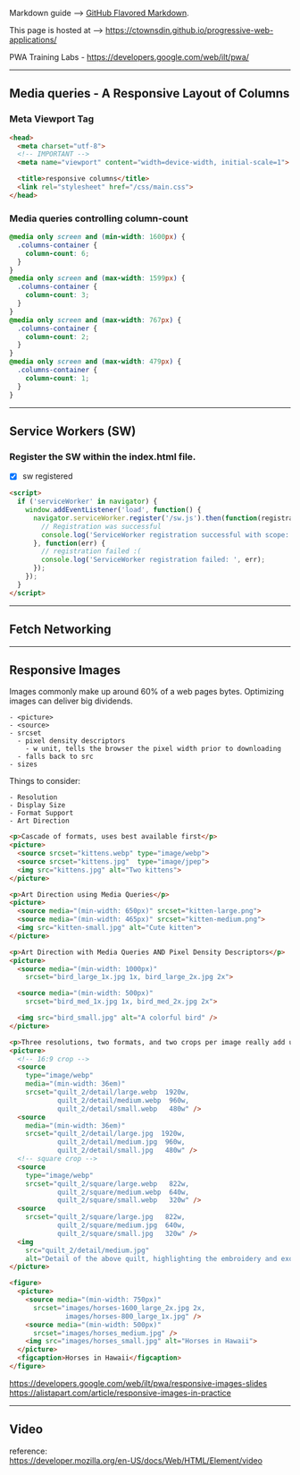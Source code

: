 Markdown guide --> [GitHub Flavored Markdown](https://guides.github.com/features/mastering-markdown/).

This page is hosted at --> https://ctownsdin.github.io/progressive-web-applications/

PWA Training Labs - https://developers.google.com/web/ilt/pwa/


------
## Media queries - A Responsive Layout of Columns

   
### Meta Viewport Tag
```html
<head>
  <meta charset="utf-8">
  <!-- IMPORTANT -->
  <meta name="viewport" content="width=device-width, initial-scale=1">

  <title>responsive columns</title>
  <link rel="stylesheet" href="/css/main.css">
</head>
```
  
### Media queries controlling column-count
```css
@media only screen and (min-width: 1600px) {
  .columns-container {
    column-count: 6;
  }
}
@media only screen and (max-width: 1599px) {
  .columns-container {
    column-count: 3;
  }
}
@media only screen and (max-width: 767px) {
  .columns-container {
    column-count: 2;
  }
}
@media only screen and (max-width: 479px) {
  .columns-container {
    column-count: 1;
  }
}
```
   
------
## Service Workers (SW)


### Register the SW within the index.html file.
- [x] sw registered
```html
<script>
  if ('serviceWorker' in navigator) {
    window.addEventListener('load', function() {
      navigator.serviceWorker.register('/sw.js').then(function(registration) {
        // Registration was successful
        console.log('ServiceWorker registration successful with scope: ', registration.scope);
      }, function(err) {
        // registration failed :(
        console.log('ServiceWorker registration failed: ', err);
      });
    });
  }
</script>
```



------
## Fetch Networking



------
## Responsive Images


Images commonly make up around 60% of a web pages bytes. Optimizing images can deliver big dividends.

```
- <picture>
- <source>
- srcset
  - pixel density descriptors
    - w unit, tells the browser the pixel width prior to downloading
  - falls back to src
- sizes
```

Things to consider:
```
- Resolution
- Display Size
- Format Support
- Art Direction
```

```html
<p>Cascade of formats, uses best available first</p>
<picture>
  <source srcset="kittens.webp" type="image/webp">
  <source srcset="kittens.jpg"  type="image/jpep">
  <img src="kittens.jpg" alt="Two kittens">
</picture>

<p>Art Direction using Media Queries</p>
<picture>
  <source media="(min-width: 650px)" srcset="kitten-large.png">
  <source media="(min-width: 465px)" srcset="kitten-medium.png">
  <img src="kitten-small.jpg" alt="Cute kitten">
</picture>

<p>Art Direction with Media Queries AND Pixel Density Descriptors</p>
<picture>
  <source media="(min-width: 1000px)" 
    srcset="bird_large_1x.jpg 1x, bird_large_2x.jpg 2x">

  <source media="(min-width: 500px)" 
    srcset="bird_med_1x.jpg 1x, bird_med_2x.jpg 2x">

  <img src="bird_small.jpg" alt="A colorful bird" />
</picture>

<p>Three resolutions, two formats, and two crops per image really add up.</p>
<picture>
  <!-- 16:9 crop -->
  <source
    type="image/webp"
    media="(min-width: 36em)"
    srcset="quilt_2/detail/large.webp  1920w,
            quilt_2/detail/medium.webp  960w,
            quilt_2/detail/small.webp   480w" />
  <source
    media="(min-width: 36em)"
    srcset="quilt_2/detail/large.jpg  1920w,
            quilt_2/detail/medium.jpg  960w,
            quilt_2/detail/small.jpg   480w" />
  <!-- square crop -->
  <source
    type="image/webp"
    srcset="quilt_2/square/large.webp   822w,
            quilt_2/square/medium.webp  640w,
            quilt_2/square/small.webp   320w" />
  <source
    srcset="quilt_2/square/large.jpg   822w,
            quilt_2/square/medium.jpg  640w,
            quilt_2/square/small.jpg   320w" />
  <img
    src="quilt_2/detail/medium.jpg"
    alt="Detail of the above quilt, highlighting the embroidery and exotic stitchwork." />
</picture>

<figure>
  <picture>
    <source media="(min-width: 750px)"
      srcset="images/horses-1600_large_2x.jpg 2x,
              images/horses-800_large_1x.jpg" />
    <source media="(min-width: 500px)" 
      srcset="images/horses_medium.jpg" />
    <img src="images/horses_small.jpg" alt="Horses in Hawaii">
  </picture>
  <figcaption>Horses in Hawaii</figcaption>
</figure>
```
https://developers.google.com/web/ilt/pwa/responsive-images-slides
https://alistapart.com/article/responsive-images-in-practice

------
## Video

reference:  
https://developer.mozilla.org/en-US/docs/Web/HTML/Element/video





